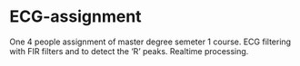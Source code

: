 # ECG-assignment
One 4 people assignment of master degree semeter 1 course.
ECG filtering with FIR filters and to detect the ‘R’ peaks. 
Realtime processing.
